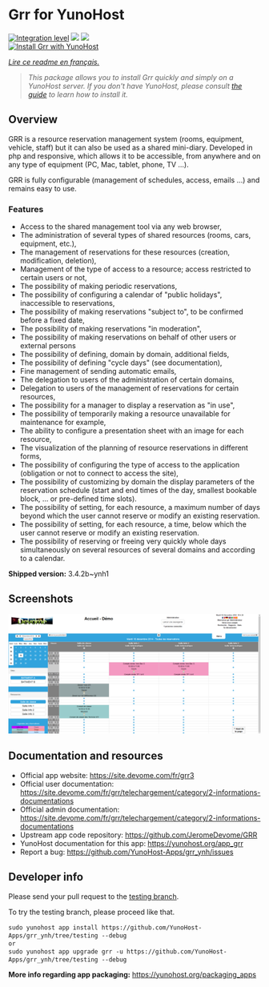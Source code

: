 <!--
N.B.: This README was automatically generated by https://github.com/YunoHost/apps/tree/master/tools/README-generator
It shall NOT be edited by hand.
-->

# Grr for YunoHost

[![Integration level](https://dash.yunohost.org/integration/grr.svg)](https://dash.yunohost.org/appci/app/grr) ![](https://ci-apps.yunohost.org/ci/badges/grr.status.svg) ![](https://ci-apps.yunohost.org/ci/badges/grr.maintain.svg)  
[![Install Grr with YunoHost](https://install-app.yunohost.org/install-with-yunohost.svg)](https://install-app.yunohost.org/?app=grr)

*[Lire ce readme en français.](./README_fr.md)*

> *This package allows you to install Grr quickly and simply on a YunoHost server.
If you don't have YunoHost, please consult [the guide](https://yunohost.org/#/install) to learn how to install it.*

## Overview

GRR is a resource reservation management system (rooms, equipment, vehicle, staff) but it can also be used as a shared mini-diary. Developed in php and responsive, which allows it to be accessible, from anywhere and on any type of equipment (PC, Mac, tablet, phone, TV ...).

GRR is fully configurable (management of schedules, access, emails ...) and remains easy to use.

### Features

- Access to the shared management tool via any web browser,
- The administration of several types of shared resources (rooms, cars, equipment, etc.),
- The management of reservations for these resources (creation, modification, deletion),
- Management of the type of access to a resource; access restricted to certain users or not,
- The possibility of making periodic reservations,
- The possibility of configuring a calendar of "public holidays", inaccessible to reservations,
- The possibility of making reservations "subject to", to be confirmed before a fixed date,
- The possibility of making reservations "in moderation",
- The possibility of making reservations on behalf of other users or external persons
- The possibility of defining, domain by domain, additional fields,
- The possibility of defining "cycle days" (see documentation),
- Fine management of sending automatic emails,
- The delegation to users of the administration of certain domains,
- Delegation to users of the management of reservations for certain resources,
- The possibility for a manager to display a reservation as "in use",
- The possibility of temporarily making a resource unavailable for maintenance for example,
- The ability to configure a presentation sheet with an image for each resource,
- The visualization of the planning of resource reservations in different forms,
- The possibility of configuring the type of access to the application (obligation or not to connect to access the site),
- The possibility of customizing by domain the display parameters of the reservation schedule (start and end times of the day, smallest bookable block, ... or pre-defined time slots).
- The possibility of setting, for each resource, a maximum number of days beyond which the user cannot reserve or modify an existing reservation.
- The possibility of setting, for each resource, a time, below which the user cannot reserve or modify an existing reservation.
- The possibility of reserving or freeing very quickly whole days simultaneously on several resources of several domains and according to a calendar.


**Shipped version:** 3.4.2b~ynh1



## Screenshots

![](./doc/screenshots/home.png)

## Documentation and resources

* Official app website: https://site.devome.com/fr/grr3
* Official user documentation: https://site.devome.com/fr/grr/telechargement/category/2-informations-documentations
* Official admin documentation: https://site.devome.com/fr/grr/telechargement/category/2-informations-documentations
* Upstream app code repository: https://github.com/JeromeDevome/GRR
* YunoHost documentation for this app: https://yunohost.org/app_grr
* Report a bug: https://github.com/YunoHost-Apps/grr_ynh/issues

## Developer info

Please send your pull request to the [testing branch](https://github.com/YunoHost-Apps/grr_ynh/tree/testing).

To try the testing branch, please proceed like that.
```
sudo yunohost app install https://github.com/YunoHost-Apps/grr_ynh/tree/testing --debug
or
sudo yunohost app upgrade grr -u https://github.com/YunoHost-Apps/grr_ynh/tree/testing --debug
```

**More info regarding app packaging:** https://yunohost.org/packaging_apps